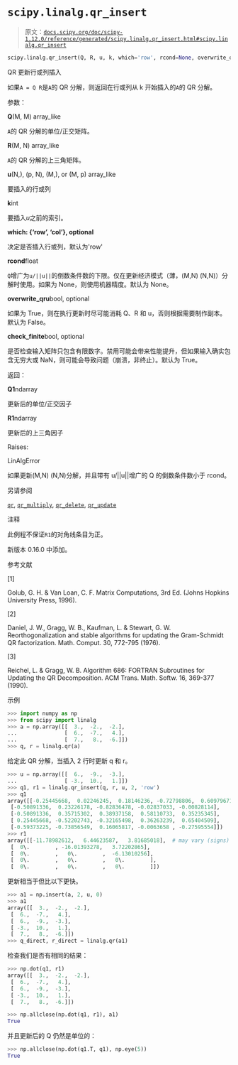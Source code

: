 # `scipy.linalg.qr_insert`

> 原文：[`docs.scipy.org/doc/scipy-1.12.0/reference/generated/scipy.linalg.qr_insert.html#scipy.linalg.qr_insert`](https://docs.scipy.org/doc/scipy-1.12.0/reference/generated/scipy.linalg.qr_insert.html#scipy.linalg.qr_insert)

```py
scipy.linalg.qr_insert(Q, R, u, k, which='row', rcond=None, overwrite_qru=False, check_finite=True)
```

QR 更新行或列插入

如果`A = Q R`是`A`的 QR 分解，则返回在行或列从 k 开始插入的`A`的 QR 分解。

参数：

**Q**(M, M) array_like

`A`的 QR 分解的单位/正交矩阵。

**R**(M, N) array_like

`A`的 QR 分解的上三角矩阵。

**u**(N,), (p, N), (M,), or (M, p) array_like

要插入的行或列

**k**int

要插入*u*之前的索引。

**which: {‘row’, ‘col’}, optional**

决定是否插入行或列，默认为'row'

**rcond**float

`Q`增广为`u/||u||`的倒数条件数的下限。仅在更新经济模式（薄，(M,N) (N,N)）分解时使用。如果为 None，则使用机器精度。默认为 None。

**overwrite_qru**bool, optional

如果为 True，则在执行更新时尽可能消耗 Q、R 和 u，否则根据需要制作副本。默认为 False。

**check_finite**bool, optional

是否检查输入矩阵只包含有限数字。禁用可能会带来性能提升，但如果输入确实包含无穷大或 NaN，则可能会导致问题（崩溃，非终止）。默认为 True。

返回：

**Q1**ndarray

更新后的单位/正交因子

**R1**ndarray

更新后的上三角因子

Raises:

LinAlgError

如果更新(M,N) (N,N)分解，并且带有 u/||u||增广的 Q 的倒数条件数小于 rcond。

另请参阅

[`qr`](https://docs.scipy.org/doc/scipy-1.12.0/reference/generated/scipy.linalg.qr.html#scipy.linalg.qr "scipy.linalg.qr"), [`qr_multiply`](https://docs.scipy.org/doc/scipy-1.12.0/reference/generated/scipy.linalg.qr_multiply.html#scipy.linalg.qr_multiply "scipy.linalg.qr_multiply"), [`qr_delete`](https://docs.scipy.org/doc/scipy-1.12.0/reference/generated/scipy.linalg.qr_delete.html#scipy.linalg.qr_delete "scipy.linalg.qr_delete"), [`qr_update`](https://docs.scipy.org/doc/scipy-1.12.0/reference/generated/scipy.linalg.qr_update.html#scipy.linalg.qr_update "scipy.linalg.qr_update")

注释

此例程不保证`R1`的对角线条目为正。

新版本 0.16.0 中添加。

参考文献

[1]

Golub, G. H. & Van Loan, C. F. Matrix Computations, 3rd Ed. (Johns Hopkins University Press, 1996).

[2]

Daniel, J. W., Gragg, W. B., Kaufman, L. & Stewart, G. W. Reorthogonalization and stable algorithms for updating the Gram-Schmidt QR factorization. Math. Comput. 30, 772-795 (1976).

[3]

Reichel, L. & Gragg, W. B. Algorithm 686: FORTRAN Subroutines for Updating the QR Decomposition. ACM Trans. Math. Softw. 16, 369-377 (1990).

示例

```py
>>> import numpy as np
>>> from scipy import linalg
>>> a = np.array([[  3.,  -2.,  -2.],
...               [  6.,  -7.,   4.],
...               [  7.,   8.,  -6.]])
>>> q, r = linalg.qr(a) 
```

给定此 QR 分解，当插入 2 行时更新 q 和 r。

```py
>>> u = np.array([[  6.,  -9.,  -3.],
...               [ -3.,  10.,   1.]])
>>> q1, r1 = linalg.qr_insert(q, r, u, 2, 'row')
>>> q1
array([[-0.25445668,  0.02246245,  0.18146236, -0.72798806,  0.60979671],  # may vary (signs)
 [-0.50891336,  0.23226178, -0.82836478, -0.02837033, -0.00828114],
 [-0.50891336,  0.35715302,  0.38937158,  0.58110733,  0.35235345],
 [ 0.25445668, -0.52202743, -0.32165498,  0.36263239,  0.65404509],
 [-0.59373225, -0.73856549,  0.16065817, -0.0063658 , -0.27595554]])
>>> r1
array([[-11.78982612,   6.44623587,   3.81685018],  # may vary (signs)
 [  0\.        , -16.01393278,   3.72202865],
 [  0\.        ,   0\.        ,  -6.13010256],
 [  0\.        ,   0\.        ,   0\.        ],
 [  0\.        ,   0\.        ,   0\.        ]]) 
```

更新相当于但比以下更快。

```py
>>> a1 = np.insert(a, 2, u, 0)
>>> a1
array([[  3.,  -2.,  -2.],
 [  6.,  -7.,   4.],
 [  6.,  -9.,  -3.],
 [ -3.,  10.,   1.],
 [  7.,   8.,  -6.]])
>>> q_direct, r_direct = linalg.qr(a1) 
```

检查我们是否有相同的结果：

```py
>>> np.dot(q1, r1)
array([[  3.,  -2.,  -2.],
 [  6.,  -7.,   4.],
 [  6.,  -9.,  -3.],
 [ -3.,  10.,   1.],
 [  7.,   8.,  -6.]]) 
```

```py
>>> np.allclose(np.dot(q1, r1), a1)
True 
```

并且更新后的 Q 仍然是单位的：

```py
>>> np.allclose(np.dot(q1.T, q1), np.eye(5))
True 
```
